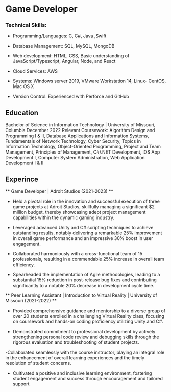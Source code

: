 # Game Developer


### Technical Skills: 

- Programming/Languages: C, C#, Java ,Swift  

- Database Management: SQL, MySQL, MongoDB 

- Web development: HTML, CSS, Basic understanding of JavaScript/Typescript, Angular, Node, and React  

 - Cloud Services: AWS  

- Systems: Windows server 2019, VMware Workstation 14, Linux- CentOS, Mac OS X 

- Version Control: Experienced with Perforce and GitHub  

## Education 

Bachelor of Science in Information Technology | University of Missouri, Columbia 
December 2022 
Relevant Coursework: Algorithm Design and Programming I & II, Database Applications and Information Systems, 
Fundamentals of Network Technology, Cyber Security, Topics in Information Technology, Object-Oriented Programming, 
Project and Team Management, Principles of Management, C#/.NET Development, iOS App Development I, Computer 
System Administration, Web Application Development I & II  

## Experince
** Game Developer | Adroit Studios (2021-2023) **

- Held a pivotal role in the innovation and successful execution of three game projects at Adroit Studios, skillfully 
managing a significant $2 million budget, thereby showcasing adept project management capabilities within the 
dynamic gaming industry. 

- Leveraged advanced Unity and C# scripting techniques to achieve outstanding results, notably delivering a remarkable 
25% improvement in overall game performance and an impressive 30% boost in user engagement. 

- Collaborated harmoniously with a cross-functional team of 15 professionals, resulting in a commendable 25% increase 
in overall team efficiency. 

- Spearheaded the implementation of Agile methodologies, leading to a substantial 15% reduction in post-release bug 
fixes and contributing significantly to a notable 20% decrease in development cycle time. 

** Peer Learning Assistant | Introduction to Virtual Reality | University of Missouri (2021-2022) ** 

- Provided comprehensive guidance and mentorship to a diverse group of over 20 students enrolled in a challenging 
Virtual Reality class, focusing on coursework and hands-on coding proficiency utilizing Unity and C#.

- Demonstrated commitment to professional development by actively strengthening personal code review and 
debugging skills through the rigorous evaluation and troubleshooting of student projects.

-Collaborated seamlessly with the course instructor, playing an integral role in the enhancement of overall learning 
experiences and the timely resolution of student concerns.

- Cultivated a positive and inclusive learning environment, fostering student engagement and success through 
encouragement and tailored support
